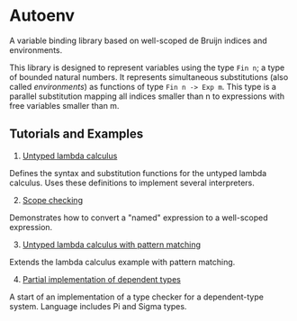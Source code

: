 # Autoenv

A variable binding library based on well-scoped de Bruijn indices and environments.

This library is designed to represent variables using the type `Fin n`; a type of 
bounded natural numbers. It represents simultaneous substitutions (also called 
*environments*) as functions of type `Fin n -> Exp m`. This type is a parallel substitution 
mapping all indices smaller than n to expressions with free variables smaller than m.

## Tutorials and Examples

1. [Untyped lambda calculus](examples/LC.hs)

Defines the syntax and substitution functions for the untyped lambda calculus. Uses these definitions to implement several interpreters.

2. [Scope checking](examples/ScopeCheck.hs)

Demonstrates how to convert a "named" expression to a well-scoped expression.

3. [Untyped lambda calculus with pattern matching](examples/Pat.hs)

Extends the lambda calculus example with pattern matching. 

4. [Partial implementation of dependent types](examples/PTS.hs)

A start of an implementation of a type checker for a dependent-type system. Language includes Pi and Sigma types.





